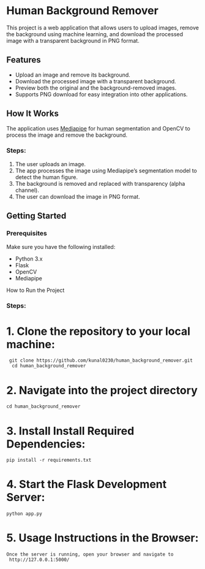 # Human Background Remover

This project is a web application that allows users to upload images, remove the background using machine learning, and download the processed image with a transparent background in PNG format.

## Features
- Upload an image and remove its background.
- Download the processed image with a transparent background.
- Preview both the original and the background-removed images.
- Supports PNG download for easy integration into other applications.

## How It Works
The application uses [Mediapipe](https://mediapipe.dev) for human segmentation and OpenCV to process the image and remove the background. 

### Steps:
1. The user uploads an image.
2. The app processes the image using Mediapipe’s segmentation model to detect the human figure.
3. The background is removed and replaced with transparency (alpha channel).
4. The user can download the image in PNG format.

## Getting Started

### Prerequisites
Make sure you have the following installed:
- Python 3.x
- Flask
- OpenCV
- Mediapipe




How to Run the Project
### Steps:
# 1. Clone the repository to your local machine:
   
     git clone https://github.com/kunal0230/human_background_remover.git
      cd human_background_remover


# 2. Navigate into the project directory
  
    cd human_background_remover
# 3. Install Install Required Dependencies:

    pip install -r requirements.txt
# 4. Start the Flask Development Server:
    python app.py
# 5. Usage Instructions in the Browser:
    Once the server is running, open your browser and navigate to
     http://127.0.0.1:5000/
